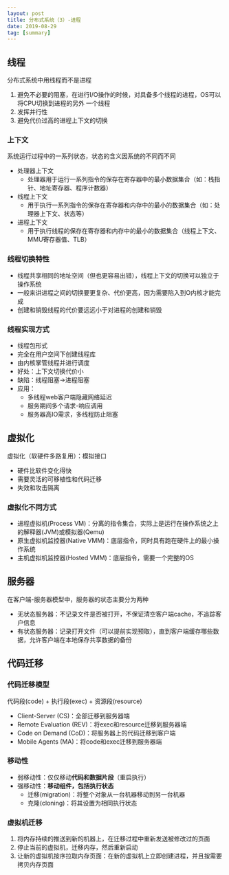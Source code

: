 ```yaml
---
layout: post
title: 分布式系统（3）-进程
date: 2019-08-29
tag: [summary]
---
```


## 线程
分布式系统中用线程而不是进程
1. 避免不必要的阻塞，在进行I/O操作的时候，对具备多个线程的进程，OS可以将CPU切换到进程的另外 一个线程
2. 发挥并行性
3. 避免代价过高的进程上下文的切换

### 上下文
系统运行过程中的一系列状态，状态的含义因系统的不同而不同
* 处理器上下文
	- 处理器用于运行一系列指令的保存在寄存器中的最小数据集合（如：栈指针、地址寄存器、程序计数器）
* 线程上下文
	- 用于执行一系列指令的保存在寄存器和内存中的最小的数据集合（如：处理器上下文、状态等）
* 进程上下文
	- 用于执行线程的保存在寄存器和内存中的最小的数据集合（线程上下文、MMU寄存器值、TLB）

### 线程切换特性
* 线程共享相同的地址空间（但也更容易出错），线程上下文的切换可以独立于操作系统
* 一般来讲进程之间的切换要更复杂、代价更高，因为需要陷入到O内核才能完成
* 创建和销毁线程的代价要远远小于对进程的创建和销毁

### 线程实现方式
* 线程包形式
* 完全在用户空间下创建线程库
* 由内核掌管线程并进行调度
* 好处：上下文切换代价小
* 缺陷：线程阻塞->进程阻塞
* 应用：
	- 多线程web客户端隐藏网络延迟
	- 服务期间多个请求-响应调用
	- 服务器高IO需求，多线程防止阻塞


## 虚拟化
虚拟化（软硬件多路复用）：模拟接口
* 硬件比软件变化得快
* 需要灵活的可移植性和代码迁移
* 失效和攻击隔离

### 虚拟化不同方式
* 进程虚拟机(Process VM)：分离的指令集合，实际上是运行在操作系统之上的解释器(JVM)或模拟器(Qemu)
* 原生虚拟机监控器(Native VMM)：底层指令，同时具有跑在硬件上的最小操作系统
* 主机虚拟机监控器(Hosted VMM)：底层指令，需要一个完整的OS

## 服务器
在客户端-服务器模型中，服务器的状态主要分为两种
* 无状态服务器：不记录文件是否被打开，不保证清空客户端cache，不追踪客户信息
* 有状态服务器：记录打开文件（可以提前实现预取），直到客户端缓存哪些数据，允许客户端在本地保存共享数据的备份

## 代码迁移
### 代码迁移模型
代码段(code) + 执行段(exec) + 资源段(resource)
* Client-Server (CS)：全部迁移到服务器端
* Remote Evaluation (REV)：将exec和resource迁移到服务器端
* Code on Demand (CoD)：将服务器上的代码迁移到客户端
* Mobile Agents (MA)：将code和exec迁移到服务器端

### 移动性
* 弱移动性：仅仅移动**代码和数据片段**（重启执行）
* 强移动性：**移动组件，包括执行状态**
	- 迁移(migration)：将整个对象从一台机器移动到另一台机器
	- 克隆(cloning)：将其设置为相同执行状态

### 虚拟机迁移
1. 将内存持续的推送到新的机器上，在迁移过程中重新发送被修改过的页面
2. 停止当前的虚拟机，迁移内存，然后重新启动
3. 让新的虚拟机按序拉取内存页面：在新的虚拟机上立即创建进程，并且按需要拷贝内存页面